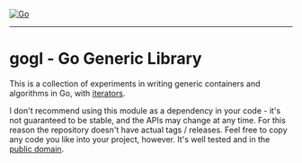 [![Go](https://github.com/eliben/gogl/actions/workflows/go.yml/badge.svg)](https://github.com/eliben/gogl/actions/workflows/go.yml)

----

# gogl - Go Generic Library

This is a collection of experiments in writing generic containers and algorithms
in Go, with [iterators](https://go.dev/blog/range-functions).

I don't recommend using this module as a dependency in your code - it's not
guaranteed to be stable, and the APIs may change at any time. For this
reason the repository doesn't have actual tags / releases. Feel
free to copy any code you like into your project, however. It's well
tested and in the
[public domain](https://github.com/eliben/gogl/blob/main/LICENSE).
